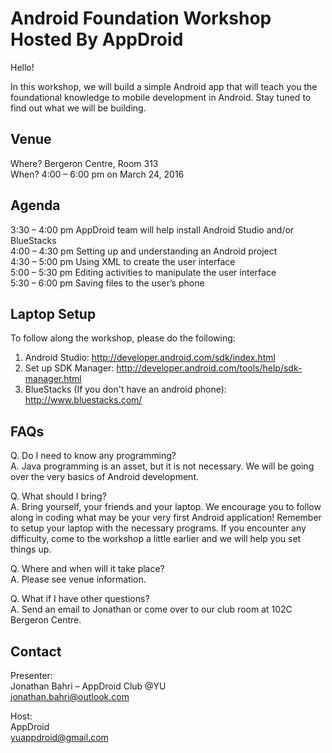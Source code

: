 # Android Foundation Workshop Hosted By AppDroid
Hello!
 
In this workshop, we will build a simple Android app that will teach you the foundational knowledge to mobile development in Android. Stay tuned to find out what we will be building.

## Venue
Where?   Bergeron Centre, Room 313  
When?    4:00 – 6:00 pm on March 24, 2016  

## Agenda
3:30 – 4:00 pm   AppDroid team will help install Android Studio and/or BlueStacks  
4:00 – 4:30 pm   Setting up and understanding an Android project  
4:30 – 5:00 pm   Using XML to create the user interface  
5:00 – 5:30 pm   Editing activities to manipulate the user interface  
5:30 – 6:00 pm   Saving files to the user’s phone  

## Laptop Setup
To follow along the workshop, please do the following:  
1. Android Studio: http://developer.android.com/sdk/index.html  
2. Set up SDK Manager: http://developer.android.com/tools/help/sdk-manager.html  
3. BlueStacks (If you don't have an android phone): http://www.bluestacks.com/

## FAQs
Q.  Do I need to know any programming?  
A.  Java programming is an asset, but it is not necessary. We will be going over the very basics of Android development.

Q.  What should I bring?  
A.  Bring yourself, your friends and your laptop. We encourage you to follow along in coding what may be your very first Android application! Remember to setup your laptop with the necessary programs. If you encounter any difficulty, come to the workshop a little earlier and we will help you set things up.

Q.  Where and when will it take place?  
A.  Please see venue information.

Q.  What if I have other questions?  
A.  Send an email to Jonathan or come over to our club room at 102C Bergeron Centre.

## Contact
Presenter:  
Jonathan Bahri – AppDroid Club @YU  
jonathan.bahri@outlook.com

Host:  
AppDroid  
yuappdroid@gmail.com
